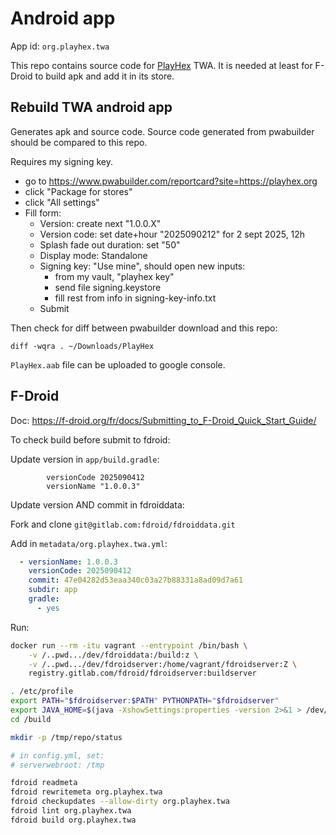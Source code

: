 # Android app

App id: `org.playhex.twa`

This repo contains source code for [PlayHex](https://playhex.org) TWA.
It is needed at least for F-Droid to build apk and add it in its store.

## Rebuild TWA android app

Generates apk and source code.
Source code generated from pwabuilder should be compared to this repo.

Requires my signing key.

- go to https://www.pwabuilder.com/reportcard?site=https://playhex.org
- click "Package for stores"
- click "All settings"
- Fill form:
    - Version: create next "1.0.0.X"
    - Version code: set date+hour "2025090212" for 2 sept 2025, 12h
    - Splash fade out duration: set "50"
    - Display mode: Standalone
    - Signing key: "Use mine", should open new inputs:
        - from my vault, "playhex key"
        - send file signing.keystore
        - fill rest from info in signing-key-info.txt
    - Submit

Then check for diff between pwabuilder download and this repo:

```
diff -wqra . ~/Downloads/PlayHex
```

`PlayHex.aab` file can be uploaded to google console.

## F-Droid

Doc: https://f-droid.org/fr/docs/Submitting_to_F-Droid_Quick_Start_Guide/

To check build before submit to fdroid:

Update version in `app/build.gradle`:

```
        versionCode 2025090412
        versionName "1.0.0.3"
```

Update version AND commit in fdroiddata:

Fork and clone `git@gitlab.com:fdroid/fdroiddata.git`

Add in `metadata/org.playhex.twa.yml`:

``` yml
  - versionName: 1.0.0.3
    versionCode: 2025090412
    commit: 47e04282d53eaa340c03a27b88331a8ad09d7a61
    subdir: app
    gradle:
      - yes
```

Run:

``` bash
docker run --rm -itu vagrant --entrypoint /bin/bash \
    -v /..pwd.../dev/fdroiddata:/build:z \
    -v /..pwd.../dev/fdroidserver:/home/vagrant/fdroidserver:Z \
    registry.gitlab.com/fdroid/fdroidserver:buildserver

. /etc/profile
export PATH="$fdroidserver:$PATH" PYTHONPATH="$fdroidserver"
export JAVA_HOME=$(java -XshowSettings:properties -version 2>&1 > /dev/null | grep 'java.home' | awk -F'=' '{print $2}' | tr -d ' ')
cd /build

mkdir -p /tmp/repo/status

# in config.yml, set:
# serverwebroot: /tmp

fdroid readmeta
fdroid rewritemeta org.playhex.twa
fdroid checkupdates --allow-dirty org.playhex.twa
fdroid lint org.playhex.twa
fdroid build org.playhex.twa
```
